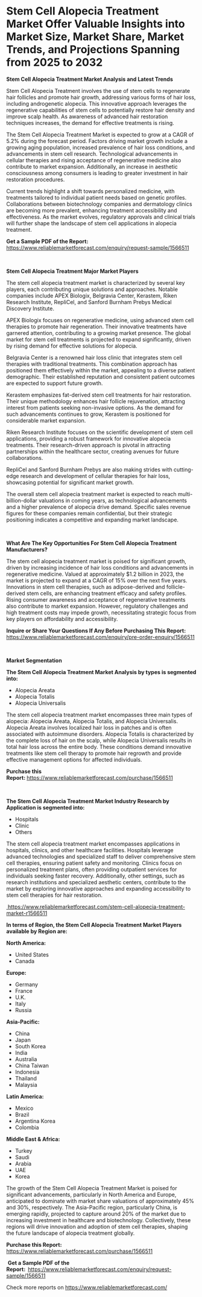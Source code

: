 <p><h1>Stem Cell Alopecia Treatment Market Offer Valuable Insights into Market Size, Market Share, Market Trends, and Projections Spanning from 2025 to 2032</h1></p><p><strong>Stem Cell Alopecia Treatment Market Analysis and Latest Trends</strong></p>
<p><p>Stem Cell Alopecia Treatment involves the use of stem cells to regenerate hair follicles and promote hair growth, addressing various forms of hair loss, including androgenetic alopecia. This innovative approach leverages the regenerative capabilities of stem cells to potentially restore hair density and improve scalp health. As awareness of advanced hair restoration techniques increases, the demand for effective treatments is rising.</p><p>The Stem Cell Alopecia Treatment Market is expected to grow at a CAGR of 5.2% during the forecast period. Factors driving market growth include a growing aging population, increased prevalence of hair loss conditions, and advancements in stem cell research. Technological advancements in cellular therapies and rising acceptance of regenerative medicine also contribute to market expansion. Additionally, an increase in aesthetic consciousness among consumers is leading to greater investment in hair restoration procedures.</p><p>Current trends highlight a shift towards personalized medicine, with treatments tailored to individual patient needs based on genetic profiles. Collaborations between biotechnology companies and dermatology clinics are becoming more prevalent, enhancing treatment accessibility and effectiveness. As the market evolves, regulatory approvals and clinical trials will further shape the landscape of stem cell applications in alopecia treatment.</p></p>
<p><strong>Get a Sample PDF of the Report:&nbsp;</strong> <a href="https://www.reliablemarketforecast.com/enquiry/request-sample/1566511?utm_campaign=2320&utm_medium=2&utm_source=Github&utm_content=ia&utm_term=22032025&utm_id=stem-cell-alopecia-treatment">https://www.reliablemarketforecast.com/enquiry/request-sample/1566511</a></p>
<p>&nbsp;</p>
<p><strong>Stem Cell Alopecia Treatment Major Market Players</strong></p>
<p><p>The stem cell alopecia treatment market is characterized by several key players, each contributing unique solutions and approaches. Notable companies include APEX Biologix, Belgravia Center, Kerastem, Riken Research Institute, RepliCel, and Sanford Burnham Prebys Medical Discovery Institute. </p><p>APEX Biologix focuses on regenerative medicine, using advanced stem cell therapies to promote hair regeneration. Their innovative treatments have garnered attention, contributing to a growing market presence. The global market for stem cell treatments is projected to expand significantly, driven by rising demand for effective solutions for alopecia.</p><p>Belgravia Center is a renowned hair loss clinic that integrates stem cell therapies with traditional treatments. This combination approach has positioned them effectively within the market, appealing to a diverse patient demographic. Their established reputation and consistent patient outcomes are expected to support future growth.</p><p>Kerastem emphasizes fat-derived stem cell treatments for hair restoration. Their unique methodology enhances hair follicle rejuvenation, attracting interest from patients seeking non-invasive options. As the demand for such advancements continues to grow, Kerastem is positioned for considerable market expansion.</p><p>Riken Research Institute focuses on the scientific development of stem cell applications, providing a robust framework for innovative alopecia treatments. Their research-driven approach is pivotal in attracting partnerships within the healthcare sector, creating avenues for future collaborations.</p><p>RepliCel and Sanford Burnham Prebys are also making strides with cutting-edge research and development of cellular therapies for hair loss, showcasing potential for significant market growth.</p><p>The overall stem cell alopecia treatment market is expected to reach multi-billion-dollar valuations in coming years, as technological advancements and a higher prevalence of alopecia drive demand. Specific sales revenue figures for these companies remain confidential, but their strategic positioning indicates a competitive and expanding market landscape.</p></p>
<p>&nbsp;</p>
<p><strong>What Are The Key Opportunities For Stem Cell Alopecia Treatment Manufacturers?</strong></p>
<p><p>The stem cell alopecia treatment market is poised for significant growth, driven by increasing incidence of hair loss conditions and advancements in regenerative medicine. Valued at approximately $1.2 billion in 2023, the market is projected to expand at a CAGR of 15% over the next five years. Innovations in stem cell therapies, such as adipose-derived and follicle-derived stem cells, are enhancing treatment efficacy and safety profiles. Rising consumer awareness and acceptance of regenerative treatments also contribute to market expansion. However, regulatory challenges and high treatment costs may impede growth, necessitating strategic focus from key players on affordability and accessibility.</p></p>
<p><strong>Inquire or Share Your Questions If Any Before Purchasing This Report:</strong> <a href="https://www.reliablemarketforecast.com/enquiry/pre-order-enquiry/1566511?utm_campaign=2320&utm_medium=2&utm_source=Github&utm_content=ia&utm_term=22032025&utm_id=stem-cell-alopecia-treatment">https://www.reliablemarketforecast.com/enquiry/pre-order-enquiry/1566511</a></p>
<p>&nbsp;</p>
<p><strong>Market Segmentation</strong></p>
<p><strong>The Stem Cell Alopecia Treatment Market Analysis by types is segmented into:</strong></p>
<p><ul><li>Alopecia Areata</li><li>Alopecia Totalis</li><li>Alopecia Universalis</li></ul></p>
<p><p>The stem cell alopecia treatment market encompasses three main types of alopecia: Alopecia Areata, Alopecia Totalis, and Alopecia Universalis. Alopecia Areata involves localized hair loss in patches and is often associated with autoimmune disorders. Alopecia Totalis is characterized by the complete loss of hair on the scalp, while Alopecia Universalis results in total hair loss across the entire body. These conditions demand innovative treatments like stem cell therapy to promote hair regrowth and provide effective management options for affected individuals.</p></p>
<p><strong>Purchase this Report:&nbsp;</strong><a href="https://www.reliablemarketforecast.com/purchase/1566511?utm_campaign=2320&utm_medium=2&utm_source=Github&utm_content=ia&utm_term=22032025&utm_id=stem-cell-alopecia-treatment">https://www.reliablemarketforecast.com/purchase/1566511</a></p>
<p>&nbsp;</p>
<p><strong>The Stem Cell Alopecia Treatment Market Industry Research by Application is segmented into:</strong></p>
<p><ul><li>Hospitals</li><li>Clinic</li><li>Others</li></ul></p>
<p><p>The stem cell alopecia treatment market encompasses applications in hospitals, clinics, and other healthcare facilities. Hospitals leverage advanced technologies and specialized staff to deliver comprehensive stem cell therapies, ensuring patient safety and monitoring. Clinics focus on personalized treatment plans, often providing outpatient services for individuals seeking faster recovery. Additionally, other settings, such as research institutions and specialized aesthetic centers, contribute to the market by exploring innovative approaches and expanding accessibility to stem cell therapies for hair restoration.</p></p>
<p><a href="https://www.reliablemarketforecast.com/stem-cell-alopecia-treatment-market-r1566511?utm_campaign=2320&utm_medium=2&utm_source=Github&utm_content=ia&utm_term=22032025&utm_id=stem-cell-alopecia-treatment">&nbsp;https://www.reliablemarketforecast.com/stem-cell-alopecia-treatment-market-r1566511</a></p>
<p><strong>In terms of Region, the Stem Cell Alopecia Treatment Market Players available by Region are:</strong></p>
<p>
    <p> <strong> North America: </strong>
        <ul>
            <li>United States</li>
            <li>Canada</li>
        </ul>
        </p> 
    <p> <strong> Europe: </strong>
        <ul>
            <li>Germany</li>
            <li>France</li>
            <li>U.K.</li>
            <li>Italy</li>
            <li>Russia</li>
        </ul>
        </p> 
    <p> <strong> Asia-Pacific: </strong>
        <ul>
            <li>China</li>
            <li>Japan</li>
            <li>South Korea</li>
            <li>India</li>
            <li>Australia</li>
            <li>China Taiwan</li>
            <li>Indonesia</li>
            <li>Thailand</li>
            <li>Malaysia</li>
        </ul>
        </p> 
    <p> <strong> Latin America: </strong>
        <ul>
            <li>Mexico</li>
            <li>Brazil</li>
            <li>Argentina Korea</li>
            <li>Colombia</li>
        </ul>
        </p> 
    <p> <strong> Middle East & Africa: </strong>
        <ul>
            <li>Turkey</li>
            <li>Saudi</li>
            <li>Arabia</li>
            <li>UAE</li>
            <li>Korea</li>
        </ul>
    </p>
    </p>
<p><p>The growth of the Stem Cell Alopecia Treatment Market is poised for significant advancements, particularly in North America and Europe, anticipated to dominate with market share valuations of approximately 45% and 30%, respectively. The Asia-Pacific region, particularly China, is emerging rapidly, projected to capture around 20% of the market due to increasing investment in healthcare and biotechnology. Collectively, these regions will drive innovation and adoption of stem cell therapies, shaping the future landscape of alopecia treatment globally.</p></p>
<p><strong>Purchase this Report: </strong><a href="https://www.reliablemarketforecast.com/purchase/1566511?utm_campaign=2320&utm_medium=2&utm_source=Github&utm_content=ia&utm_term=22032025&utm_id=stem-cell-alopecia-treatment">https://www.reliablemarketforecast.com/purchase/1566511</a></p>
<p>&nbsp;<strong>Get a Sample PDF of the Report:&nbsp;&nbsp;</strong><a href="https://www.reliablemarketforecast.com/enquiry/request-sample/1566511?utm_campaign=2320&utm_medium=2&utm_source=Github&utm_content=ia&utm_term=22032025&utm_id=stem-cell-alopecia-treatment">https://www.reliablemarketforecast.com/enquiry/request-sample/1566511</a></p>
<p><strong></strong></p>
<p>Check more reports on <a href="https://www.reliablemarketforecast.com/?utm_campaign=2320&utm_medium=2&utm_source=Github&utm_content=ia&utm_term=22032025&utm_id=stem-cell-alopecia-treatment">https://www.reliablemarketforecast.com/</a></p>